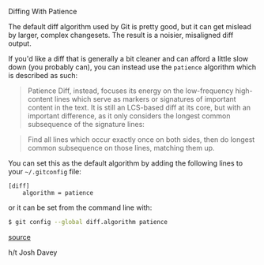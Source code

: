 Diffing With Patience

The default diff algorithm used by Git is pretty good, but it can get
mislead by larger, complex changesets. The result is a noisier, misaligned
diff output.

If you'd like a diff that is generally a bit cleaner and can afford a little
slow down (you probably can), you can instead use the `patience` algorithm
which is described as such:

> Patience Diff, instead, focuses its energy on the low-frequency
> high-content lines which serve as markers or signatures of important
> content in the text. It is still an LCS-based diff at its core, but with
> an important difference, as it only considers the longest common
> subsequence of the signature lines:

> Find all lines which occur exactly once on both sides, then do longest
> common subsequence on those lines, matching them up.

You can set this as the default algorithm by adding the following lines to
your `~/.gitconfig` file:

```
[diff]
    algorithm = patience
```

or it can be set from the command line with:

```bash
$ git config --global diff.algorithm patience
```

[source](http://bryanpendleton.blogspot.com/2010/05/patience-diff.html)

h/t Josh Davey
